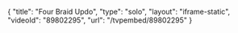 {
    "title": "Four Braid Updo",
    "type": "solo",
    "layout": "iframe-static",
    "videoId": "89802295",
    "url": "\/tvpembed\/89802295"
}